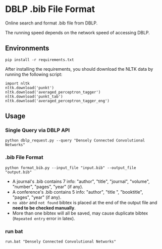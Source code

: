 # DBLP .bib File Format

Online search and format .bib file from DBLP.

The running speed depends on the network speed of accessing DBLP.

## Environments

```
pip install -r requirements.txt 
```

After installing the requirements, you should download the NLTK data by running the following script:

```
import nltk
nltk.download('punkt')
nltk.download('averaged_perceptron_tagger')
nltk.download('punkt_tab')
nltk.download('averaged_perceptron_tagger_eng')
```
## Usage

### Single Query via DBLP API

```
python dblp_request.py --query "Densely Connected Convolutional Networks"
```

### .bib File Format

```
python format_bib.py --input_file "input.bib" --output_file "output.bib"
```


- A journal's .bib contains 7 info: "author", "title", "journal", "volume", "number", "pages", "year" (if any).
- A conference's .bib contains 5 info: "author", "title ", "booktitle", "pages", "year" (if any).
- `no abbr` and `not found` bibtex is placed at the end of the output file and **need to be checked manually**.
- More than one bibtex will all be saved, may cause duplicate bibtex (`Repeated entry` error in latex).

### run bat

```
run.bat "Densely Connected Convolutional Networks"
```

